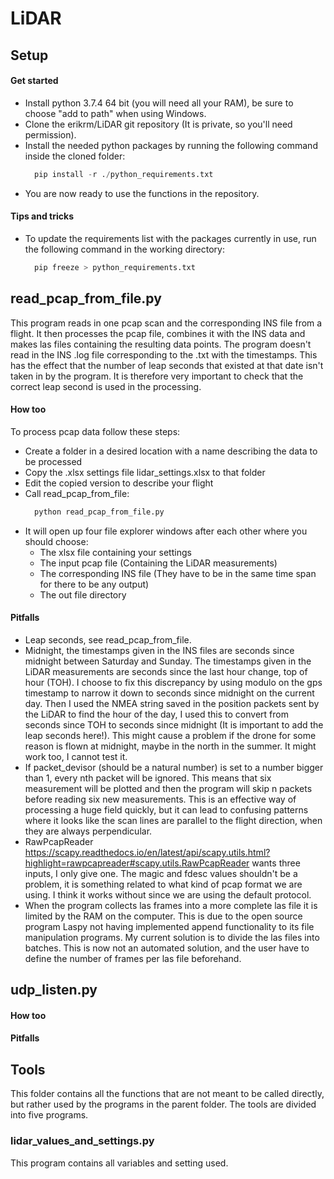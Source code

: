 # LiDAR

## Setup

#### Get started
* Install python 3.7.4 64 bit (you will need all your RAM), be sure to choose "add to path" when using Windows.
* Clone the erikrm/LiDAR git repository (It is private, so you'll need permission).
* Install the needed python packages by running the following command inside the cloned folder: 
  ```python 
    pip install -r ./python_requirements.txt
  ```
* You are now ready to use the functions in the repository.  

#### Tips and tricks
* To update the requirements list with the packages currently in use, run the following command in the working directory:
  ```python 
    pip freeze > python_requirements.txt
  ```


## read_pcap_from_file.py
This program reads in one pcap scan and the corresponding INS file from a flight. It then processes the pcap file, combines it with the INS data and makes las files containing the resulting data points.
The program doesn't read in the INS .log file corresponding to the .txt with the timestamps. This has the effect that the number of leap seconds that existed at that date isn't taken in by the program. It is therefore very important to check that the correct leap second is used in the processing. 

#### How too
To process pcap data follow these steps:
* Create a folder in a desired location with a name describing the data to be processed
* Copy the .xlsx settings file lidar_settings.xlsx to that folder
* Edit the copied version to describe your flight
* Call read_pcap_from_file: 
  ```python
    python read_pcap_from_file.py
  ```
* It will open up four file explorer windows after each other where you should choose:
  * The xlsx file containing your settings
  * The input pcap file (Containing the LiDAR measurements)
  * The corresponding INS file (They have to be in the same time span for there to be any output)
  * The out file directory

#### Pitfalls
* Leap seconds, see read_pcap_from_file.
* Midnight, the timestamps given in the INS files are seconds since midnight between Saturday and Sunday. The timestamps given in the LiDAR measurements are seconds since the last hour change, top of hour (TOH). I choose to fix this discrepancy by using modulo on the gps timestamp to narrow it down to seconds since midnight on the current day. Then I used the NMEA string saved in the position packets sent by the LiDAR to find the hour of the day, I used this to convert from seconds since TOH to seconds since midnight (It is important to add the leap seconds here!). This might cause a problem if the drone for some reason is flown at midnight, maybe in the north in the summer. It might work too, I cannot test it.
* If packet_devisor (should be a natural number) is set to a number bigger than 1, every nth packet will be ignored. This means that six measurement will be plotted and then the program will skip n packets before reading six new measurements. This is an effective way of processing a huge field quickly, but it can lead to confusing patterns where it looks like the scan lines are parallel to the flight direction, when they are always perpendicular. 
* RawPcapReader <https://scapy.readthedocs.io/en/latest/api/scapy.utils.html?highlight=rawpcapreader#scapy.utils.RawPcapReader> wants three inputs, I only give one. The magic and fdesc  values shouldn't be a problem, it is something related to what kind of pcap format we are using. I think it works without since we are using the default protocol. 
* When the program collects las frames into a more complete las file it is limited by the RAM on the computer. This is due to the open source program Laspy not having implemented append functionality to its file manipulation programs. My current solution is to divide the las files into batches. This is now not an automated solution, and the user have to define the number of frames per las file beforehand. 


## udp_listen.py
#### How too
#### Pitfalls

## Tools 
This folder contains all the functions that are not meant to be called directly, but rather used by the programs in the parent folder. The tools are divided into five programs.

### lidar_values_and_settings.py
This program contains all variables and setting used. 

